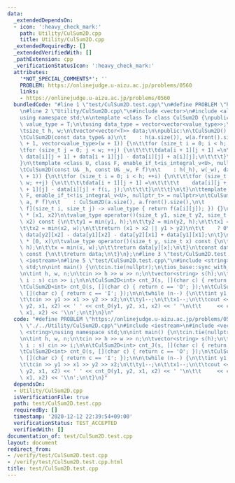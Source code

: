 ```yaml
---
data:
  _extendedDependsOn:
  - icon: ':heavy_check_mark:'
    path: Utility/CulSum2D.cpp
    title: Utility/CulSum2D.cpp
  _extendedRequiredBy: []
  _extendedVerifiedWith: []
  _pathExtension: cpp
  _verificationStatusIcon: ':heavy_check_mark:'
  attributes:
    '*NOT_SPECIAL_COMMENTS*': ''
    PROBLEM: https://onlinejudge.u-aizu.ac.jp/problems/0560
    links:
    - https://onlinejudge.u-aizu.ac.jp/problems/0560
  bundledCode: "#line 1 \"test/CulSum2D.test.cpp\"\n#define PROBLEM \"https://onlinejudge.u-aizu.ac.jp/problems/0560\"\
    \n#line 2 \"Utility/CulSum2D.cpp\"\n#include <vector>\n#include <algorithm>\n\
    using namespace std;\n\ntemplate <class T> class CulSum2D {\npublic:\n\tusing\
    \ value_type = T;\n\tusing data_type = vector<vector<value_type>>;\n\nprivate:\n\
    \tsize_t h, w;\n\tvector<vector<T>> data;\n\npublic:\n\tCulSum2D() = default;\n\
    \tCulSum2D(const data_type& a)\n\t    : h(a.size()), w(a.front().size()), data(h\
    \ + 1, vector<value_type>(w + 1)) {\n\t\tfor (size_t i = 0; i < h; ++i) {\n\t\t\
    \tfor (size_t j = 0; j < w; ++j) {\n\t\t\t\tdata[i + 1][j + 1] =\n\t\t\t\t   \
    \ data[i][j + 1] + data[i + 1][j] - data[i][j] + a[i][j];\n\t\t\t}\n\t\t}\n\t\
    }\n\ttemplate <class U, class F, enable_if_t<is_integral_v<U>, nullptr_t> = nullptr>\n\
    \tCulSum2D(const U& _h, const U& _w, F f)\n\t    : h(_h), w(_w), data(h + 1, vector<value_type>(w\
    \ + 1)) {\n\t\tfor (size_t i = 0; i < h; ++i) {\n\t\t\tfor (size_t j = 0; j <\
    \ w; ++j) {\n\t\t\t\tdata[i + 1][j + 1] =\n\t\t\t\t    data[i][j + 1] + data[i\
    \ + 1][j] - data[i][j] + f(i, j);\n\t\t\t}\n\t\t}\n\t}\n\ttemplate <class U, class\
    \ F, enable_if_t<!is_integral_v<U>, nullptr_t> = nullptr>\n\tCulSum2D(const U&\
    \ a, F f)\n\t    : CulSum2D(a.size(), a.front().size(),\n\t               [a,\
    \ f](size_t i, size_t j) -> value_type { return f(a[i][j]); }) {}\n\t// [y1, y2)\
    \ * [x1, x2)\n\tvalue_type operator()(size_t y1, size_t y2, size_t x1, size_t\
    \ x2) const {\n\t\ty1 = min(y1, h);\n\t\ty2 = min(y2, h);\n\t\tx1 = min(x1, w);\n\
    \t\tx2 = min(x2, w);\n\t\treturn (x1 > x2 || y1 > y2)\n\t\t    ? 0\n\t\t    :\
    \ data[y2][x2] - data[y1][x2] - data[y2][x1] + data[y1][x1];\n\t}\n\t// [0, y)\
    \ * [0, x)\n\tvalue_type operator()(size_t y, size_t x) const {\n\t\ty = min(y,\
    \ h);\n\t\tx = min(x, w);\n\t\treturn data[y][x];\n\t}\n\tconst data_type& get_data()\
    \ const {\n\t\treturn data;\n\t}\n};\n#line 3 \"test/CulSum2D.test.cpp\"\n#include\
    \ <iostream>\n#line 5 \"test/CulSum2D.test.cpp\"\n#include <string>\nusing namespace\
    \ std;\n\nint main() {\n\tcin.tie(nullptr);\n\tios_base::sync_with_stdio(false);\n\
    \n\tint h, w, n;\n\tcin >> h >> w >> n;\n\tvector<string> s(h);\n\tfor (auto&\
    \ i : s) cin >> i;\n\n\tCulSum2D<int> cnt_J(s, [](char c) { return c == 'J'; });\n\
    \tCulSum2D<int> cnt_O(s, [](char c) { return c == 'O'; });\n\tCulSum2D<int> cnt_I(s,\
    \ [](char c) { return c == 'I'; });\n\n\twhile (n--) {\n\t\tint y1, x1, y2, x2;\n\
    \t\tcin >> y1 >> x1 >> y2 >> x2;\n\t\ty1--;\n\t\tx1--;\n\t\tcout << cnt_J(y1,\
    \ y2, x1, x2) << ' ' << cnt_O(y1, y2, x1, x2) << ' '\n\t\t     << cnt_I(y1, y2,\
    \ x1, x2) << '\\n';\n\t}\n}\n"
  code: "#define PROBLEM \"https://onlinejudge.u-aizu.ac.jp/problems/0560\"\n#include\
    \ \"./../Utility/CulSum2D.cpp\"\n#include <iostream>\n#include <vector>\n#include\
    \ <string>\nusing namespace std;\n\nint main() {\n\tcin.tie(nullptr);\n\tios_base::sync_with_stdio(false);\n\
    \n\tint h, w, n;\n\tcin >> h >> w >> n;\n\tvector<string> s(h);\n\tfor (auto&\
    \ i : s) cin >> i;\n\n\tCulSum2D<int> cnt_J(s, [](char c) { return c == 'J'; });\n\
    \tCulSum2D<int> cnt_O(s, [](char c) { return c == 'O'; });\n\tCulSum2D<int> cnt_I(s,\
    \ [](char c) { return c == 'I'; });\n\n\twhile (n--) {\n\t\tint y1, x1, y2, x2;\n\
    \t\tcin >> y1 >> x1 >> y2 >> x2;\n\t\ty1--;\n\t\tx1--;\n\t\tcout << cnt_J(y1,\
    \ y2, x1, x2) << ' ' << cnt_O(y1, y2, x1, x2) << ' '\n\t\t     << cnt_I(y1, y2,\
    \ x1, x2) << '\\n';\n\t}\n}"
  dependsOn:
  - Utility/CulSum2D.cpp
  isVerificationFile: true
  path: test/CulSum2D.test.cpp
  requiredBy: []
  timestamp: '2020-12-12 22:39:54+09:00'
  verificationStatus: TEST_ACCEPTED
  verifiedWith: []
documentation_of: test/CulSum2D.test.cpp
layout: document
redirect_from:
- /verify/test/CulSum2D.test.cpp
- /verify/test/CulSum2D.test.cpp.html
title: test/CulSum2D.test.cpp
---
```

